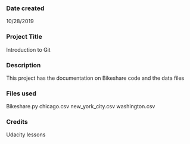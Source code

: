 
### Date created
10/28/2019

### Project Title
Introduction to Git

### Description
This project has the documentation on Bikeshare code and the data files 

### Files used
Bikeshare.py
chicago.csv
new_york_city.csv
washington.csv

### Credits
Udacity lessons
